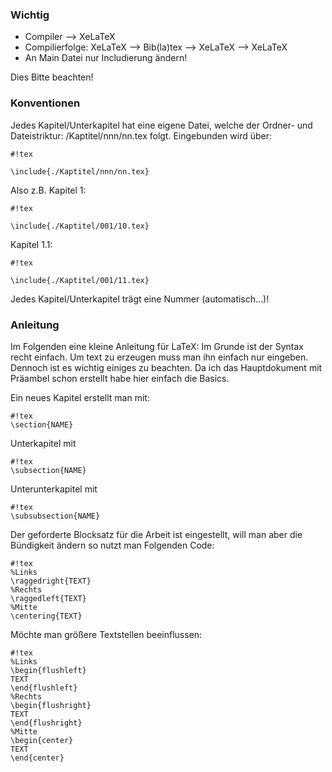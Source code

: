 ### Wichtig ###
* Compiler --> XeLaTeX
* Compilierfolge: XeLaTeX --> Bib(la)tex --> XeLaTeX --> XeLaTeX
* An Main Datei nur Includierung ändern!

Dies Bitte beachten!
### Konventionen ###
Jedes Kapitel/Unterkapitel hat eine eigene Datei, welche der Ordner- und Dateistriktur: /Kaptitel/nnn/nn.tex folgt.
Eingebunden wird über:

```
#!tex

\include{./Kaptitel/nnn/nn.tex}
```
Also z.B. Kapitel 1:
```
#!tex

\include{./Kaptitel/001/10.tex}
```
Kapitel 1.1:
```
#!tex

\include{./Kaptitel/001/11.tex}
```
Jedes Kapitel/Unterkapitel trägt eine Nummer (automatisch...)!
### Anleitung ###
Im Folgenden eine kleine Anleitung für LaTeX:
Im Grunde ist der Syntax recht einfach. Um text zu erzeugen muss man ihn einfach nur eingeben. Dennoch ist es wichtig einiges zu beachten.
Da ich das Hauptdokument mit Präambel schon erstellt habe hier einfach die Basics.

Ein neues Kapitel erstellt man mit:
```
#!tex
\section{NAME}
```
Unterkapitel mit 
```
#!tex
\subsection{NAME}
```

Unterunterkapitel mit 
```
#!tex
\subsubsection{NAME}
```
Der geforderte Blocksatz für die Arbeit ist eingestellt, will man aber die Bündigkeit ändern so nutzt man Folgenden Code:

```
#!tex
%Links
\raggedright{TEXT}
%Rechts
\raggedleft{TEXT}
%Mitte
\centering{TEXT}
```
Möchte man größere Textstellen beeinflussen:

```
#!tex
%Links
\begin{flushleft}
TEXT
\end{flushleft}
%Rechts
\begin{flushright}
TEXT
\end{flushright}
%Mitte
\begin{center}
TEXT
\end{center}
```